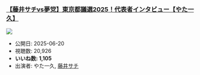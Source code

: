 ### [【藤井サチvs夢党】東京都議選2025！代表者インタビュー【やた一久】](https://www.youtube.com/watch?v=UPYQsqANtYo)
[![](https://img.youtube.com/vi/UPYQsqANtYo/sddefault.jpg)](https://www.youtube.com/watch?v=UPYQsqANtYo)
-   公開日: 2025-06-20
-   視聴数: 20,926
-   **いいね数: 1,105**
-   出演者: やた一久, [藤井サチ](/rehacq_fan/people/藤井サチ "wikilink")
